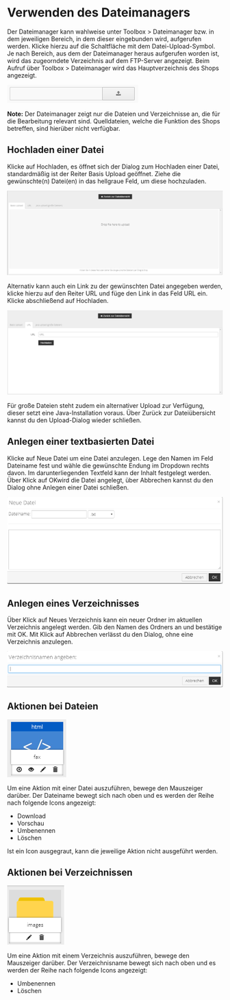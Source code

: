 # Verwenden des Dateimanagers 

Der Dateimanager kann wahlweise unter Toolbox \> Dateimanager bzw. in dem jeweiligen Bereich, in dem dieser eingebunden wird, aufgerufen werden. Klicke hierzu auf die Schaltfläche mit dem Datei-Upload-Symbol. Je nach Bereich, aus dem der Dateimanager heraus aufgerufen worden ist, wird das zugeorndete Verzeichnis auf dem FTP-Server angezeigt. Beim Aufruf über Toolbox \> Dateimanager wird das Hauptverzeichnis des Shops angezeigt.

![](Bilder/Abb161_DateimanagerAufrufen.PNG "Datei-Upload-Sybol ruft den Dateimanager auf")

**Note:** Der Dateimanager zeigt nur die Dateien und Verzeichnisse an, die für die Bearbeitung relevant sind. Quelldateien, welche die Funktion des Shops betreffen, sind hierüber nicht verfügbar.

## Hochladen einer Datei 

Klicke auf Hochladen, es öffnet sich der Dialog zum Hochladen einer Datei, standardmäßig ist der Reiter Basis Upload geöffnet. Ziehe die gewünschte\(n\) Datei\(en\) in das hellgraue Feld, um diese hochzuladen.

![](Bilder/Abb170_DateimanagerHochladen.PNG "Datei über Basis Upload hochladen")

Alternativ kann auch ein Link zu der gewünschten Datei angegeben werden, klicke hierzu auf den Reiter URL und füge den Link in das Feld URL ein. Klicke abschließend auf Hochladen.

![](Bilder/Abb171_DateimanagerHochladenURL.PNG "Datei über URL hochladen")

Für große Dateien steht zudem ein alternativer Upload zur Verfügung, dieser setzt eine Java-Installation voraus. Über Zurück zur Dateiübersicht kannst du den Upload-Dialog wieder schließen.

## Anlegen einer textbasierten Datei 

Klicke auf Neue Datei um eine Datei anzulegen. Lege den Namen im Feld Dateiname fest und wähle die gewünschte Endung im Dropdown rechts davon. Im darunterliegenden Textfeld kann der Inhalt festgelegt werden. Über Klick auf OKwird die Datei angelegt, über Abbrechen kannst du den Dialog ohne Anlegen einer Datei schließen.

![](Bilder/Abb172_DateimanagerNeueDatei.PNG "Dialog Neue Datei")

## Anlegen eines Verzeichnisses 

Über Klick auf Neues Verzeichnis kann ein neuer Ordner im aktuellen Verzeichnis angelegt werden. Gib den Namen des Ordners an und bestätige mit OK. Mit Klick auf Abbrechen verlässt du den Dialog, ohne eine Verzeichnis anzulegen.

![](Bilder/Abb173_DateimanagerNeuesVerzeichnis.PNG "Dialog Neues Verzeichnis")

## Aktionen bei Dateien 

![](Bilder/Abb168_DateimanagerDateiIcons.PNG "Aktionen für eine Datei")

Um eine Aktion mit einer Datei auszuführen, bewege den Mauszeiger darüber. Der Dateiname bewegt sich nach oben und es werden der Reihe nach folgende Icons angezeigt:

-   Download
-   Vorschau
-   Umbenennen
-   Löschen

Ist ein Icon ausgegraut, kann die jeweilige Aktion nicht ausgeführt werden.

## Aktionen bei Verzeichnissen 

![](Bilder/Abb169_DateimanagerOrdnerIcons.PNG "Aktionen für ein Verzeichnis")

Um eine Aktion mit einem Verzeichnis auszuführen, bewege den Mauszeiger darüber. Der Verzeichnisname bewegt sich nach oben und es werden der Reihe nach folgende Icons angezeigt:

-   Umbenennen
-   Löschen



